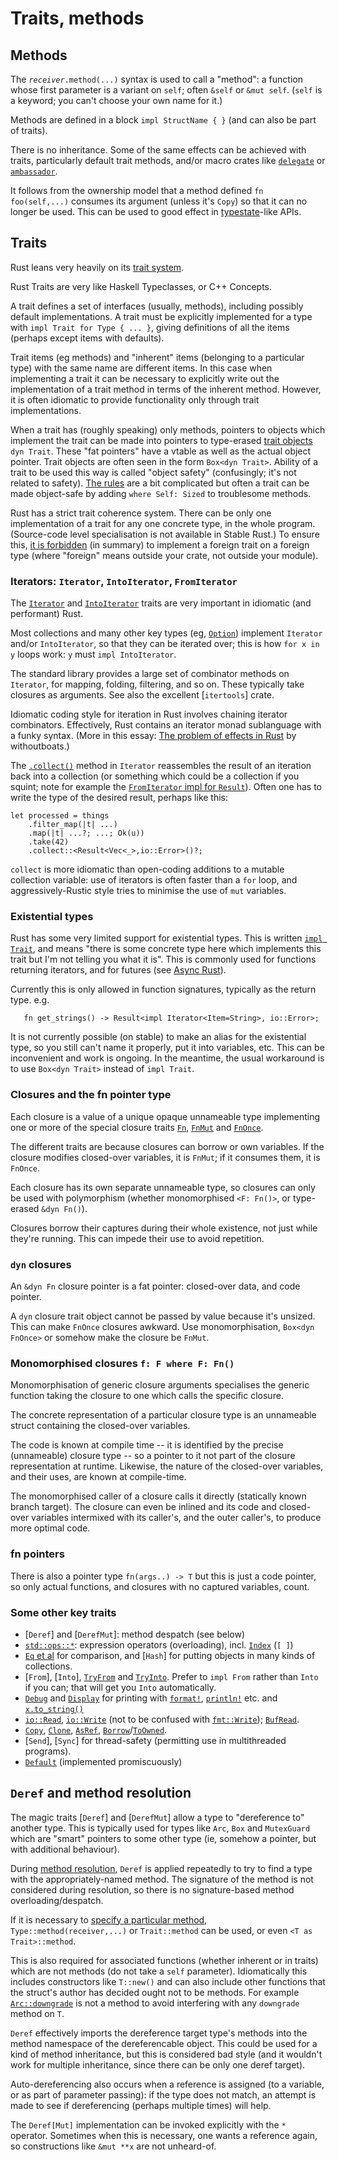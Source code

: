 Traits, methods
===============

[comment]: # ( Copyright 2021-2022 Ian Jackson and contributors  )
[comment]: # ( SPDX-License-Identifier: MIT                 )
[comment]: # ( There is NO WARRANTY.                        )

Methods
-------

The _`receiver`_`.method(...)` syntax is used to call a "method":
a function
whose first parameter is a variant on `self`;
often `&self` or `&mut self`.
(`self` is a keyword; you can't choose your own name for it.)

Methods are defined in a block `impl StructName { }`
(and can also be part of traits).

There is no inheritance.
Some of the same effects can be achieved with traits,
particularly default trait methods,
and/or macro crates like 
[`delegate`](https://crates.io/crates/delegate) or
[`ambassador`](https://crates.io/crates/ambassador).

It follows from the ownership model that a method defined
`fn foo(self,...)` consumes its argument (unless it's `Copy`)
so that it can no longer be used.
This can be used to good effect in
[typestate](https://github.com/rustype/typestate-rs)-like APIs.


Traits
------

Rust leans very heavily on its [trait system](https://doc.rust-lang.org/reference/items/traits.html).

Rust Traits are very like Haskell Typeclasses,
or C++ Concepts.

A trait defines a set of interfaces (usually, methods),
including possibly default implementations.
A trait must be explicitly implemented for a type
with `impl Trait for Type { ... }`,
giving definitions of all the items (perhaps except items with defaults).

Trait items (eg methods) and
"inherent" items (belonging to a particular type)
with the same name
are different items.
In this case when implementing a trait it can be necessary to
explicitly write out the implementation of a trait method
in terms of the inherent method.
However,
it is often idiomatic to provide functionality
only through trait implementations.

When a trait has (roughly speaking) only methods,
pointers to objects which implement the trait can be
made into pointers to type-erased [trait objects](https://doc.rust-lang.org/reference/types/trait-object.html#trait-objects) `dyn Trait`.
These "fat pointers" have a vtable as well as the actual object pointer.
Trait objects are often seen in the form `Box<dyn Trait>`.
Ability of a trait to be used this way is called "object safety"
(confusingly; it's not related to safety).
[The rules](https://doc.rust-lang.org/reference/items/traits.html#object-safety) are a bit complicated but often a trait can be made
object-safe by adding `where Self: Sized` to troublesome methods.

Rust has a strict trait coherence system.
There can be only one implementation of a trait for any one concrete type,
in the whole program.
(Source-code level specialisation is not available in Stable Rust.)
To ensure this, [it is forbidden](https://doc.rust-lang.org/reference/items/implementations.html#trait-implementation-coherence) (in summary)
to implement a foreign trait on a foreign type
(where "foreign" means outside your crate, not outside your module).


### Iterators: `Iterator`, `IntoIterator`, `FromIterator`


The [`Iterator`](https://doc.rust-lang.org/std/iter/trait.Iterator.html) and [`IntoIterator`](https://doc.rust-lang.org/std/iter/trait.IntoIterator.html) traits are
very important in idiomatic (and performant) Rust.

Most collections and many other key types (eg, [`Option`](https://doc.rust-lang.org/std/option/enum.Option.html)) implement
`Iterator` and/or `IntoIterator`,
so that they can be iterated over;
this is how `for x in y` loops work:
`y` must `impl IntoIterator`.

The standard library provides a large set of combinator methods
on `Iterator`,
for mapping, folding, filtering, and so on.
These typically take closures as arguments.
See also the excellent [`itertools`] crate.

Idiomatic coding style for iteration in Rust involves
chaining iterator combinators.
Effectively,
Rust contains an iterator monad sublanguage with a funky syntax.
(More in this essay:
[The problem of effects in Rust](https://without.boats/blog/the-problem-of-effects/)
by withoutboats.)

The [`.collect()`](https://doc.rust-lang.org/std/iter/trait.Iterator.html#method.collect) method in `Iterator`
reassembles the result of an iteration
back into a collection
(or something which could be a collection if you squint;
note for example the [`FromIterator` impl for `Result`](https://doc.rust-lang.org/std/iter/trait.FromIterator.html#impl-FromIterator%3CResult%3CA%2C%20E%3E%3E)).
Often one has to write the type of the desired result,
perhaps like this:

```
let processed = things
    .filter_map(|t| ...)
    .map(|t| ...?; ...; Ok(u))
    .take(42)
    .collect::<Result<Vec<_>,io::Error>()?;
```

`collect` is more idiomatic than
open-coding additions to a mutable collection variable:
use of iterators is often faster than a `for` loop, and
aggressively-Rustic style tries to minimise the use of
`mut` variables.


### Existential types


Rust has some very limited support for existential types.
This is written [`impl Trait`](https://doc.rust-lang.org/reference/types/impl-trait.html),
and means
"there is some concrete type here which implements this trait
but I'm not telling you what it is".
This is commonly used for functions returning iterators,
and for futures (see [Async Rust](async.html)).

Currently this is only allowed in function signatures,
typically as the return type.  e.g.
```
   fn get_strings() -> Result<impl Iterator<Item=String>, io::Error>;
```

It is not currently possible (on stable) to make an alias for the existential
type,
so you still can't name it properly,
put it into variables, etc.
This can be inconvenient and work is ongoing.
In the meantime,
the usual workaround is to use `Box<dyn Trait>`
instead of `impl Trait`.


### Closures and the fn pointer type


Each closure is a value of a unique opaque unnameable type
implementing one or more of the special closure traits
[`Fn`](https://doc.rust-lang.org/std/ops/trait.Fn.html),
[`FnMut`](https://doc.rust-lang.org/std/ops/trait.FnMut.html) and
[`FnOnce`](https://doc.rust-lang.org/std/ops/trait.FnOnce.html).

The different traits are because closures can borrow or own variables.
If the closure modifies closed-over variables, it is `FnMut`;
if it consumes them, it is `FnOnce`.

Each closure has its own separate unnameable type,
so closures can only be used with polymorphism
(whether monomorphised `<F: Fn()>`, or type-erased `&dyn Fn()`).

Closures borrow their captures during their whole existence,
not just while they're running.
This can impede their use to avoid repetition.

### `dyn` closures


An `&dyn Fn` closure pointer is a fat pointer:
closed-over data, and code pointer.

A `dyn` closure trait object
cannot be passed by value because it's unsized.
This can make `FnOnce` closures awkward.
Use monomorphisation,
`Box<dyn FnOnce>` or somehow make the closure be `FnMut`.

### Monomorphised closures `f: F where F: Fn()`


Monomorphisation of generic closure arguments
specialises the generic function taking the closure
to one which calls the specific closure.

The concrete representation of a particular closure type
is an unnameable struct containing the closed-over variables.

The code is known at compile time --
it is identified by the precise (unnameable) closure type --
so a pointer to it not part of the closure representation at runtime.
Likewise, the nature of the closed-over variables, and their uses,
are known at compile-time.

The monomorphised caller of a closure calls it directly
(statically known branch target).
The closure can even be inlined and its code and closed-over variables
intermixed with its caller's, and the outer caller's,
to produce more optimal code.

### fn pointers


There is also a pointer type `fn(args..) -> T`
but this is just a code pointer,
so only actual functions,
and closures with no captured variables,
count.


### Some other key traits


 * [`Deref`] and [`DerefMut`]\: method despatch (see below)
 * [`std::ops::*`](https://doc.rust-lang.org/std/ops/index.html): expression operators (overloading), incl. [`Index`](https://doc.rust-lang.org/std/ops/trait.Index.html) (`[ ]`)
 * [`Eq` et al](https://doc.rust-lang.org/std/cmp/index.html) for comparison, and [`Hash`] for putting objects in many kinds of collections.
 * [`From`],
   [`Into`],
   [`TryFrom`](https://doc.rust-lang.org/std/convert/trait.TryFrom.html) and 
   [`TryInto`](https://doc.rust-lang.org/std/convert/trait.TryInto.html).
   Prefer to `impl From` rather than `Into` if you can;
   that will get you `Into` automatically.
 * [`Debug`](https://doc.rust-lang.org/std/fmt/trait.Debug.html) and
   [`Display`](https://doc.rust-lang.org/std/fmt/trait.Display.html) for printing with
   [`format!`](https://doc.rust-lang.org/std/fmt/index.html),
   [`println!`](https://doc.rust-lang.org/std/macro.println.html) etc. and
   [`x.to_string()`](https://doc.rust-lang.org/std/string/trait.ToString.html)
 * [`io::Read`](https://doc.rust-lang.org/std/io/trait.Read.html),
   [`io::Write`](https://doc.rust-lang.org/std/io/trait.Write.html)
   (not to be confused with
   [`fmt::Write`](https://doc.rust-lang.org/std/fmt/trait.Write.html));
   [`BufRead`](https://doc.rust-lang.org/std/io/trait.BufRead.html).
 * [`Copy`](https://doc.rust-lang.org/std/marker/trait.Copy.html),
   [`Clone`](https://doc.rust-lang.org/std/clone/trait.Clone.html),
   [`AsRef`](https://doc.rust-lang.org/std/convert/trait.AsRef.html),
   [`Borrow`](https://doc.rust-lang.org/std/borrow/trait.Borrow.html)/[`ToOwned`](https://doc.rust-lang.org/std/borrow/trait.ToOwned.html).
 * [`Send`], [`Sync`]
   for thread-safety (permitting use in multithreaded programs).
 * [`Default`](https://doc.rust-lang.org/std/default/trait.Default.html)
   (implemented promiscuously)


`Deref` and method resolution
-------------------------------

The magic traits [`Deref`] and [`DerefMut`]
allow a type to "dereference to"
another type.
This is typically used for types like `Arc`, `Box`
and `MutexGuard` which are "smart" pointers to some other type
(ie, somehow a pointer, but with additional behaviour).

During [method resolution](https://doc.rust-lang.org/reference/expressions/method-call-expr.html),
`Deref` is applied repeatedly to try to find a type
with the appropriately-named method.
The signature of the method is not considered during resolution,
so there is no signature-based method overloading/despatch.

If it is necessary to
[specify a particular method](https://doc.rust-lang.org/reference/paths.html#qualified-paths),
`Type::method(receiver,...)` or
`Trait::method` can be used,
or even `<T as Trait>::method`.

This is also required for associated functions
(whether inherent or in traits)
which are not methods (do not take a `self` parameter).
Idiomatically this includes constructors like `T::new()`
and can also include other functions that
the struct's author has decided ought not to be methods.
For example
[`Arc::downgrade`](https://doc.rust-lang.org/nightly/std/sync/struct.Arc.html#method.downgrade)
is not a method
to avoid interfering with any `downgrade` method on `T`.

`Deref` effectively imports the dereference target type's methods
into the method namespace of the dereferencable object.
This could be used for a kind of method inheritance,
but this is considered bad style
(and it wouldn't work for multiple inheritance,
since there can be only one deref target).

Auto-dereferencing also occurs when a reference is assigned
(to a variable, or as part of parameter passing):
if the type does not match,
an attempt is made to see if dereferencing
(perhaps multiple times) will help.

The `Deref[Mut]` implementation can be invoked explicitly
with the `*` operator.
Sometimes when this is necessary,
one wants a reference again,
so constructions like `&mut **x` are not unheard-of.
